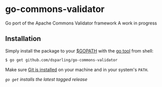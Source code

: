 go-commons-validator
====================

Go port of the Apache Commons Validator framework
A work in progress

## Installation

Simply install the package to your [$GOPATH](http://code.google.com/p/go-wiki/wiki/GOPATH "GOPATH") with the [go tool](http://golang.org/cmd/go/ "go command") from shell:
```bash
$ go get github.com/dsparling/go-commons-validator
```
Make sure [Git is installed](http://git-scm.com/downloads) on your machine and in your system's `PATH`.

*`go get` installs the latest tagged release*
